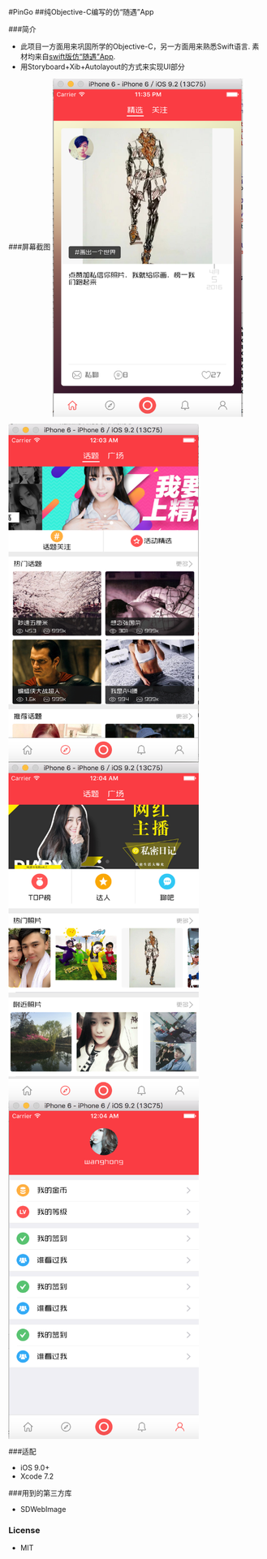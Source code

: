 #PinGo 
##纯Objective-C编写的仿“随遇”App

###简介
* 此项目一方面用来巩固所学的Objective-C，另一方面用来熟悉Swift语言.
  素材均来自[swift版仿“随遇”App](https://github.com/gaowanli/PinGo).
* 用Storyboard+Xib+Autolayout的方式来实现UI部分


###屏幕截图
<img src="https://github.com/newHopeLJP/PinGo/blob/master/Screenshot/Home.png" width = "375" height = "667" alt="Home" align=center />

<img src="https://github.com/newHopeLJP/PinGo/blob/master/Screenshot/Discover1.png" width = "375" height = "667" alt="Discover" align=center />

<img src="https://github.com/newHopeLJP/PinGo/blob/master/Screenshot/Discover2.png" width = "375" height = "667" alt="Discover" align=center />

<img src="https://github.com/newHopeLJP/PinGo/blob/master/Screenshot/Profile.png" width = "375" height = "667" alt="Profile" align=center />

###适配
* iOS 9.0+
* Xcode 7.2

###用到的第三方库
* SDWebImage 

### License 
* MIT




